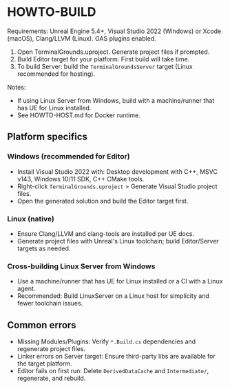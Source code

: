 # HOWTO-BUILD

Requirements: Unreal Engine 5.4+, Visual Studio 2022 (Windows) or Xcode (macOS), Clang/LLVM (Linux). GAS plugins enabled.

1) Open TerminalGrounds.uproject. Generate project files if prompted.
2) Build Editor target for your platform. First build will take time.
3) To build Server: build the `TerminalGroundsServer` target (Linux recommended for hosting).

Notes:

- If using Linux Server from Windows, build with a machine/runner that has UE for Linux installed.
- See HOWTO-HOST.md for Docker runtime.

## Platform specifics

### Windows (recommended for Editor)

- Install Visual Studio 2022 with: Desktop development with C++, MSVC v143, Windows 10/11 SDK, C++ CMake tools.
- Right-click `TerminalGrounds.uproject` > Generate Visual Studio project files.
- Open the generated solution and build the Editor target first.

### Linux (native)

- Ensure Clang/LLVM and clang-tools are installed per UE docs.
- Generate project files with Unreal's Linux toolchain; build Editor/Server targets as needed.

### Cross-building Linux Server from Windows

- Use a machine/runner that has UE for Linux installed or a CI with a Linux agent.
- Recommended: Build LinuxServer on a Linux host for simplicity and fewer toolchain issues.

## Common errors

- Missing Modules/Plugins: Verify `*.Build.cs` dependencies and regenerate project files.
- Linker errors on Server target: Ensure third-party libs are available for the target platform.
- Editor fails on first run: Delete `DerivedDataCache` and `Intermediate/`, regenerate, and rebuild.

